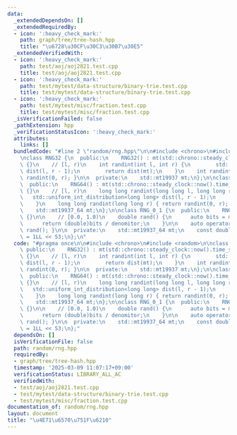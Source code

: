 ```yaml
---
data:
  _extendedDependsOn: []
  _extendedRequiredBy:
  - icon: ':heavy_check_mark:'
    path: graph/tree/tree-hash.hpp
    title: "\u6728\u30CF\u30C3\u30B7\u30E5"
  _extendedVerifiedWith:
  - icon: ':heavy_check_mark:'
    path: test/aoj/aoj2821.test.cpp
    title: test/aoj/aoj2821.test.cpp
  - icon: ':heavy_check_mark:'
    path: test/mytest/data-structure/binary-trie.test.cpp
    title: test/mytest/data-structure/binary-trie.test.cpp
  - icon: ':heavy_check_mark:'
    path: test/mytest/misc/fraction.test.cpp
    title: test/mytest/misc/fraction.test.cpp
  _isVerificationFailed: false
  _pathExtension: hpp
  _verificationStatusIcon: ':heavy_check_mark:'
  attributes:
    links: []
  bundledCode: "#line 2 \"random/rng.hpp\"\n\n#include <chrono>\n#include <random>\n\
    \nclass RNG32 {\n  public:\n    RNG32() : mt(std::chrono::steady_clock::now().time_since_epoch().count())\
    \ {}\n    // [l, r)\n    int randint(int l, int r) {\n        std::uniform_int_distribution<int>\
    \ dist(l, r - 1);\n        return dist(mt);\n    }\n    int randint(int r) { return\
    \ randint(0, r); }\n\n  private:\n    std::mt19937 mt;\n};\n\nclass RNG64 {\n\
    \  public:\n    RNG64() : mt(std::chrono::steady_clock::now().time_since_epoch().count())\
    \ {}\n    // [l, r)\n    long long randint(long long l, long long r) {\n     \
    \   std::uniform_int_distribution<long long> dist(l, r - 1);\n        return dist(mt);\n\
    \    }\n    long long randint(long long r) { return randint(0, r); }\n\n  private:\n\
    \    std::mt19937_64 mt;\n};\n\nclass RNG_0_1 {\n  public:\n    RNG_0_1() : mt(std::chrono::steady_clock::now().time_since_epoch().count())\
    \ {}\n\n    // [0.0, 1.0)\n    double rand() {\n      auto bits = mt() >> 11;\n\
    \      return (double)bits / denomitor;\n    }\n\n    auto operator()() { return\
    \ rand(); }\n\n  private:\n    std::mt19937_64 mt;\n    const double denomitor\
    \ = 1LL << 53;\n};\n"
  code: "#pragma once\n\n#include <chrono>\n#include <random>\n\nclass RNG32 {\n \
    \ public:\n    RNG32() : mt(std::chrono::steady_clock::now().time_since_epoch().count())\
    \ {}\n    // [l, r)\n    int randint(int l, int r) {\n        std::uniform_int_distribution<int>\
    \ dist(l, r - 1);\n        return dist(mt);\n    }\n    int randint(int r) { return\
    \ randint(0, r); }\n\n  private:\n    std::mt19937 mt;\n};\n\nclass RNG64 {\n\
    \  public:\n    RNG64() : mt(std::chrono::steady_clock::now().time_since_epoch().count())\
    \ {}\n    // [l, r)\n    long long randint(long long l, long long r) {\n     \
    \   std::uniform_int_distribution<long long> dist(l, r - 1);\n        return dist(mt);\n\
    \    }\n    long long randint(long long r) { return randint(0, r); }\n\n  private:\n\
    \    std::mt19937_64 mt;\n};\n\nclass RNG_0_1 {\n  public:\n    RNG_0_1() : mt(std::chrono::steady_clock::now().time_since_epoch().count())\
    \ {}\n\n    // [0.0, 1.0)\n    double rand() {\n      auto bits = mt() >> 11;\n\
    \      return (double)bits / denomitor;\n    }\n\n    auto operator()() { return\
    \ rand(); }\n\n  private:\n    std::mt19937_64 mt;\n    const double denomitor\
    \ = 1LL << 53;\n};"
  dependsOn: []
  isVerificationFile: false
  path: random/rng.hpp
  requiredBy:
  - graph/tree/tree-hash.hpp
  timestamp: '2025-03-09 11:07:17+09:00'
  verificationStatus: LIBRARY_ALL_AC
  verifiedWith:
  - test/aoj/aoj2821.test.cpp
  - test/mytest/data-structure/binary-trie.test.cpp
  - test/mytest/misc/fraction.test.cpp
documentation_of: random/rng.hpp
layout: document
title: "\u4E71\u6570\u751F\u6210"
---
```


